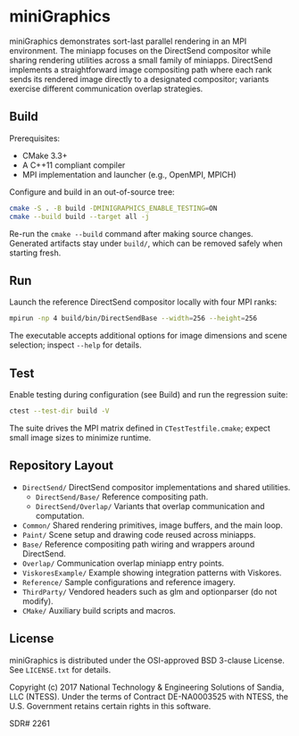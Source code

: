 # miniGraphics

miniGraphics demonstrates sort-last parallel rendering in an MPI environment.
The miniapp focuses on the DirectSend compositor while sharing rendering
utilities across a small family of miniapps. DirectSend implements a
straightforward image compositing path where each rank sends its rendered
image directly to a designated compositor; variants exercise different
communication overlap strategies.

## Build

Prerequisites:

  * CMake 3.3+
  * A C++11 compliant compiler
  * MPI implementation and launcher (e.g., OpenMPI, MPICH)

Configure and build in an out-of-source tree:

```sh
cmake -S . -B build -DMINIGRAPHICS_ENABLE_TESTING=ON
cmake --build build --target all -j
```

Re-run the `cmake --build` command after making source changes. Generated
artifacts stay under `build/`, which can be removed safely when starting fresh.

## Run

Launch the reference DirectSend compositor locally with four MPI ranks:

```sh
mpirun -np 4 build/bin/DirectSendBase --width=256 --height=256
```

The executable accepts additional options for image dimensions and scene
selection; inspect `--help` for details.

## Test

Enable testing during configuration (see Build) and run the regression suite:

```sh
ctest --test-dir build -V
```

The suite drives the MPI matrix defined in `CTestTestfile.cmake`; expect small
image sizes to minimize runtime.

## Repository Layout

  * `DirectSend/` DirectSend compositor implementations and shared utilities.
    - `DirectSend/Base/` Reference compositing path.
    - `DirectSend/Overlap/` Variants that overlap communication and computation.
  * `Common/` Shared rendering primitives, image buffers, and the main loop.
  * `Paint/` Scene setup and drawing code reused across miniapps.
  * `Base/` Reference compositing path wiring and wrappers around DirectSend.
  * `Overlap/` Communication overlap miniapp entry points.
  * `ViskoresExample/` Example showing integration patterns with Viskores.
  * `Reference/` Sample configurations and reference imagery.
  * `ThirdParty/` Vendored headers such as glm and optionparser (do not modify).
  * `CMake/` Auxiliary build scripts and macros.

## License

miniGraphics is distributed under the OSI-approved BSD 3-clause License.
See `LICENSE.txt` for details.

Copyright (c) 2017
National Technology & Engineering Solutions of Sandia, LLC (NTESS). Under
the terms of Contract DE-NA0003525 with NTESS, the U.S. Government retains
certain rights in this software.

SDR# 2261
